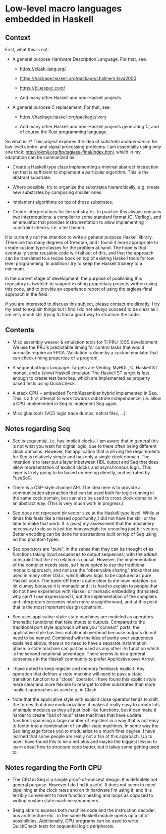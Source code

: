 Low-level macro languages embedded in Haskell
=============================================

Context
-------

First, what this is not:

- A general purpose Hardware Description Language.  For that, see:

  - https://clash-lang.org/
  
  - https://hackage.haskell.org/package/chalmers-lava2000
  
  - https://bluespec.com/
  
  - And many other Haskell and non-Haskell projects

- A general purpose C replacement.  For that, see:

  - https://hackage.haskell.org/package/ivory
  
  - And many other Haskell and non-Haskell projects generating C, and
    of course the Rust programming language.
  
So what is it?  This project explores the idea of *substrate
independence* for low level control and signal processing problems. I
am essentially using only one trick:
http://okmij.org/ftp/tagless-final/index.html, which in my adaptation
can be summarized as:

- Create a Haskell type class implementing a minimal abstract
  instruction set that is sufficient to implement a particular
  algorithm.  This is the abstract substrate.
  
- Where possible, try to organize the substrates hierarchically,
  e.g. create new substrates by composing smaller ones.
  
- Implement algorithms on top of those substrates.

- Create interpretations for the substrates.  In practice this always
  contains two interpretations: a compiler to some standard format (C,
  Verilog), and an emulator that provides instrumentation to allow
  implementing constraint checks.  I.e. a test bench.
  


It is currently not the intention to write a general purpose Haskell
library.  There are too many degrees of freedom, and I found it more
appropriate to create custom type classes for the problem at hand.
The hope is that eventually some reusable code will fall out of this,
and that the approach can be translated to a recipe book on top of
existing Haskell tools for low level programming.  In addition I try
to keep the Haskell trickery to a minimum.

In the current stage of development, the purpose of publishing this
repository is twofold: to support existing proprietary projects
written using this code, and to provide an experience report of using
the tagless-final approach in the field.

If you are interested to discuss this subject, please contact me
directly.  I try my best to explain things but I find I do not always
succeed to be clear as I am very much still trying to find a good way
to structure the code.


Contents
--------

- Misc assembly weaver & emulation tools for TI PRU-ICSS development.
  We use the PRU's predictable timing for control tasks that would
  normally require an FPGA.  Validation is done by a custum emulator
  that can check timing properties of a program.

- A sequential logic language.  Targets are Verilog, MyHDL, C, Haskell
  ST monad, and a (slow) Haskell emulator.  The Haskell ST target is
  fast enough to create test benches, which are implemented as
  property based tests using QuickCheck.

- A stack CPU + embedded Forth/Assembler hybrid implemented in Seq.
  This is a first attempt to work towards substrate independence,
  i.e. allow a CPU implemented in Seq to implement Seq again.

- Misc glue tools (VCD logic trace dumps, netlist files, ...)


Notes regarding Seq
-------------------

- Seq is sequential, i.e. has implicit clocks.  I am aware that in
  general this is not what you want for digital logic, due to there
  often being different clock domains.  However, the application that
  is driving the requirements for Seq is relatively simple and has
  only a single clock domain.  The intention is to later put a layer
  inbetween HDL output and Seq that does allow representation of
  explicit clocks and asynchronous logic.  This layer is likely going
  to be based on Verilog directly, orchestrated by FuseSoC.
  
- There is a CSP-style channel API.  The idea here is to provide a
  communication abstraction that can be used both for logic running in
  the same cock domain, but can also be used to cross clock domains in
  an abstract way. (This is very much work in progress.)

- Seq does not represent bit vector size at the Haskell type level.
  While at times this feels like a missed opportunity, I did not have
  the skill or the time to make that work.  It is (was) my assessment
  that the machinery necessary to do so is just too heavyweight for
  encoding just bit vectors.  Better encoding can be done for
  abstractions built on top of Seq using ad hoc phantom types.
  
- Seq operators are "pure", in the sense that they can be thought of
  as functions taking input sequences to output sequences, with the
  added constraint that the i->o relation is causal. However, the
  implementation of the compiler needs state, so I have opted to use
  the traditional monadic approach, and not use the "observable
  sharing" tricks that are used in many other DSLs, which allows logic
  to be captured as pure Haskell code.  The trade-off here is quite
  clear to me now: notation is a bit clumsy because it is monadic and
  it is hard to explain to people that do not have experience with
  Haskell or monadic embedding (translated: why can't I use
  expressions?), but the implementation of the compilers and
  interpreters becomes much more straightforward, and at this point
  that is the most important design constraint.
  
- Seq uses applicative style: state machines are modeled as operators
  (monadic functions) that take inputs to outputs. Compared to the
  traditional port style approach where you "connect" ports, the
  applicative style has less notiational overhead because outputs do
  not need to be named.  Combined with the idea of purity over
  sequences explained above, there is no need to have a separate
  instantiation phase: a state machine can just be used as any other
  i/o function which is the second notational advantage.  There seems
  to be a general consensus in the Haskell community to prefer
  Applicative over Arrow.
  
- I have opted to keep register and memory feedback explicit.  Any
  operation that defines a state machine will need to pass a state
  transition function to a "close" operator.  I have found this
  explicit style more clear and more flexible to retarget to other
  substrates than more implicit approaches as used e.g. in Clash.

- Note that the applicative style with explicit close operator tends
  to shift the forces that drive modularization: it makes it really
  easy to create lots of simple modules as they all just look like
  functions, but it can make it harder to create "ball of mud" state
  machines that have update functions spanning a large number of
  registers in a way that is not easy to factor into a combination of
  smaller state machines.  In some way the Seq language forces you to
  modularize to a much finer degree. I have learned that some people
  are really not a fan of this approach.  Up to now I have found this
  to be a net plus and maybe the biggest lesson to learn about how to
  structure code better, but it takes some getting used to.
  
  


Notes regarding the Forth CPU
-----------------------------

- The CPU in Seq is a simple proof-of-concept design.  It is
  definitely not general purpose.  However I do find it useful.  It
  does not seem to need pipelining at the clock rates and on th
  hardware I'm using it, and it is terribly convenient to have
  function nesting and loops as opposed to writing custom state
  machine sequencers.
  
- Being able to express both machine code and the instruction decoder,
  bus architecture etc.. in the same Haskell module opens up a lot of
  possibilities.  Additionally, CPU programs can be used to write
  QuickCheck tests for sequential logic peripherals.
